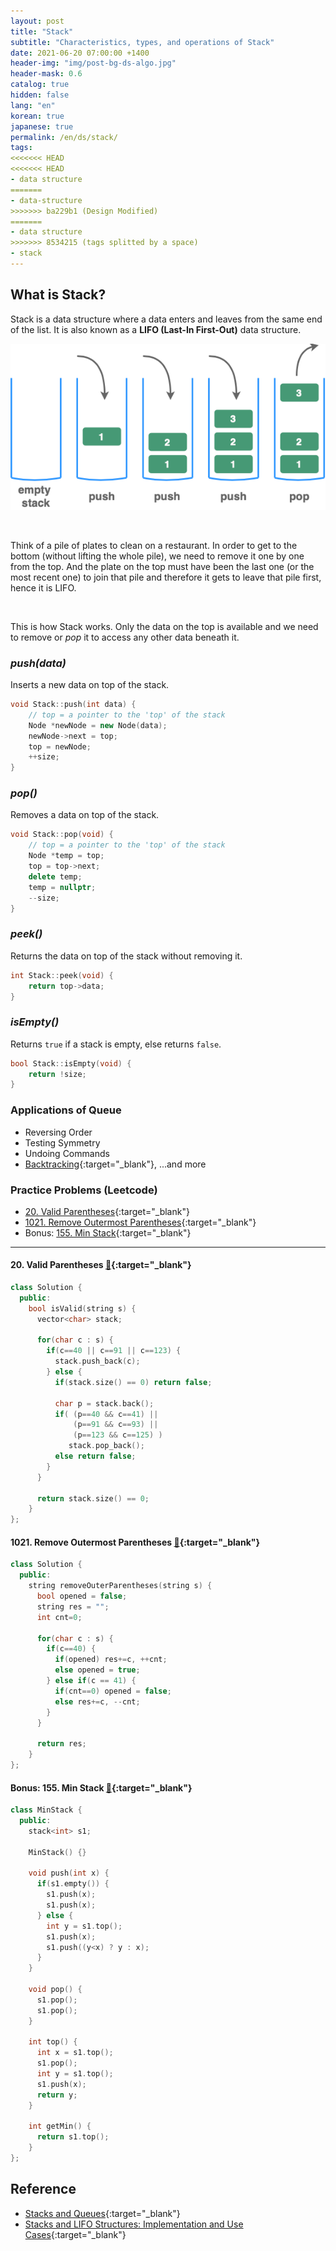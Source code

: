 ```yaml
---
layout: post
title: "Stack"
subtitle: "Characteristics, types, and operations of Stack"
date: 2021-06-20 07:00:00 +1400
header-img: "img/post-bg-ds-algo.jpg"
header-mask: 0.6
catalog: true
hidden: false
lang: "en"
korean: true
japanese: true
permalink: /en/ds/stack/
tags:
<<<<<<< HEAD
<<<<<<< HEAD
- data structure
=======
- data-structure
>>>>>>> ba229b1 (Design Modified)
=======
- data structure
>>>>>>> 8534215 (tags splitted by a space)
- stack
---
```


## What is Stack?
Stack is a data structure where a data enters and leaves from the same end of the list.
It is also known as a **LIFO (Last-In First-Out)** data structure.

![stack figure](/img/in-post/devouring/week3/stack1.png)

<br>

Think of a pile of plates to clean on a restaurant. 
In order to get to the bottom (without lifting the whole pile), we need to remove it one by one from the top.
And the plate on the top must have been the last one (or the most recent one) to join that pile and therefore it gets to
leave that pile first, hence it is LIFO.

<br>

This is how Stack works. Only the data on the top is available and we need to remove or _pop_ it to access
any other data beneath it.

### _push(data)_

Inserts a new data on top of the stack.

```cpp
void Stack::push(int data) {
    // top = a pointer to the 'top' of the stack
    Node *newNode = new Node(data);
    newNode->next = top;
    top = newNode;
    ++size;
}
```

### _pop()_

Removes a data on top of the stack.

```cpp
void Stack::pop(void) {
    // top = a pointer to the 'top' of the stack
    Node *temp = top;
    top = top->next;
    delete temp;
    temp = nullptr;
    --size;
}
```

### _peek()_

Returns the data on top of the stack without removing it.

```cpp
int Stack::peek(void) {
    return top->data;
}
```

### _isEmpty()_

Returns `true` if a stack is empty, else returns `false`.

```cpp
bool Stack::isEmpty(void) {
    return !size;
}
```

### Applications of Queue
- Reversing Order
- Testing Symmetry
- Undoing Commands
- [Backtracking](https://www.geeksforgeeks.org/backtracking-introduction/){:target="_blank"}, ...and more

### Practice Problems (Leetcode)
- [20. Valid Parentheses](https://leetcode.com/problems/valid-parentheses/){:target="_blank"}
- [1021. Remove Outermost Parentheses](https://leetcode.com/problems/remove-outermost-parentheses/){:target="_blank"}
- Bonus: [155. Min Stack](https://leetcode.com/problems/min-stack/){:target="_blank"}

---

#### 20. Valid Parentheses [🔗](https://leetcode.com/problems/valid-parentheses/){:target="_blank"}
```cpp
class Solution {
  public:
    bool isValid(string s) {
      vector<char> stack;

      for(char c : s) {
        if(c==40 || c==91 || c==123) {
          stack.push_back(c);
        } else {
          if(stack.size() == 0) return false;

          char p = stack.back();
          if( (p==40 && c==41) || 
              (p==91 && c==93) || 
              (p==123 && c==125) ) 
             stack.pop_back();
          else return false;
        }
      }

      return stack.size() == 0;
    }
};
```

#### 1021. Remove Outermost Parentheses [🔗](https://leetcode.com/problems/remove-outermost-parentheses/){:target="_blank"}
```cpp
class Solution {
  public:
    string removeOuterParentheses(string s) {
      bool opened = false;
      string res = "";
      int cnt=0;

      for(char c : s) {
        if(c==40) {
          if(opened) res+=c, ++cnt;
          else opened = true;
        } else if(c == 41) {
          if(cnt==0) opened = false;
          else res+=c, --cnt;
        }
      }

      return res;
    }
};
```

#### Bonus: 155. Min Stack [🔗](https://leetcode.com/problems/min-stack/){:target="_blank"}
```cpp
class MinStack {
  public:
    stack<int> s1;

    MinStack() {}

    void push(int x) {
      if(s1.empty()) {
        s1.push(x);
        s1.push(x);
      } else {
        int y = s1.top();
        s1.push(x);
        s1.push((y<x) ? y : x);
      }
    }

    void pop() {
      s1.pop();
      s1.pop();
    }

    int top() {
      int x = s1.top();
      s1.pop();
      int y = s1.top();
      s1.push(x);
      return y;
    }

    int getMin() {
      return s1.top();
    }
};
```


## Reference
- [Stacks and Queues](https://www.andrew.cmu.edu/course/15-121/lectures/Stacks%20and%20Queues/Stacks%20and%20Queues.html){:target="_blank"}
- [Stacks and LIFO Structures: Implementation and Use Cases](https://medium.com/swift2go/stacks-and-lifo-structures-implementation-and-use-cases-7ada8f8c400){:target="_blank"}